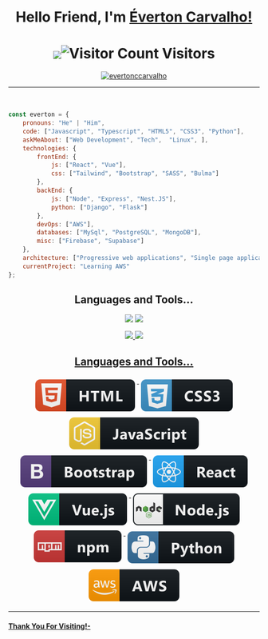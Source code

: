 # <h1 align="center"> Hello Friend, I'm [Éverton Carvalho!](https://code-blooded-dev.surge.sh)

# <div align="center"><img align="center" src="https://media.giphy.com/media/12oufCB0MyZ1Go/giphy.gif" width="40">![Visitor Count](https://profile-counter.glitch.me/{evertonccarvalho}/count.svg) Visitors</div>

  <p align="center"> <a href="https://github.com/ryo-ma/github-profile-trophy"><img src="https://github-profile-trophy.vercel.app/?username=evertonccarvalho&ow=1&column=8" alt="evertonccarvalho" /> </a> </p>
<hr />

<br />
  
```javascript
const everton = {
    pronouns: "He" | "Him",
    code: ["Javascript", "Typescript", "HTML5", "CSS3", "Python"],
    askMeAbout: ["Web Development", "Tech",  "Linux", ],
    technologies: {
        frontEnd: {
            js: ["React", "Vue"],
            css: ["Tailwind", "Bootstrap", "SASS", "Bulma"]
        },
        backEnd: {
            js: ["Node", "Express", "Nest.JS"],
            python: ["Django", "Flask"]
        },
        devOps: ["AWS"],
        databases: ["MySql", "PostgreSQL", "MongoDB"],
        misc: ["Firebase", "Supabase"]
    },
    architecture: ["Progressive web applications", "Single page applications"],
    currentProject: "Learning AWS"  
};
```

### <h2 align="center"> Languages and Tools...

<div>   
    <p align="center">
      <a href="https://www.linkedin.com/in/everton-c-carvalho/" target="_blank"><img src="https://img.shields.io/badge/-LinkedIn-%230077B5?style=for-the-badge&logo=linkedin&logoColor=white" target="_blank"></a> 
      <a href = "mailto:evertonsnake@gmail.com"><img src="https://img.shields.io/badge/-Gmail-%23333?style=for-the-badge&logo=gmail&logoColor=white" target="_blank"></a>
    </p>
</div>

<div align="center">
  <a href="https://github.com/evertonccarvalho">
  <img height="180em" src="https://github-readme-stats.vercel.app/api?username=evertonccarvalho&show_icons=true&theme=tokyonight&include_all_commits=true"/>
  <img height="180em" src="https://github-readme-stats.vercel.app/api/top-langs/?username=evertonccarvalho&layout=compact&langs_count=7&theme=tokyonight"/>
</div>

<!-- For more icons please follow  https://github.com/MikeCodesDotNET/ColoredBadges -->

### <h2 align="center"> Languages and Tools...

<p align="center">
  <tr>
  <tb><img src="https://raw.githubusercontent.com/evertonccarvalho/evertonccarvalho/86759a390b2a0cae47f4a61dc3795ca075cef1a2/svg/dev/languages/html.svg" alt="html" style="vertical-align:top; margin:6px 4px"></tb>
  <tb><img src="https://raw.githubusercontent.com/evertonccarvalho/evertonccarvalho/86759a390b2a0cae47f4a61dc3795ca075cef1a2/svg/dev/languages/css3.svg" alt="css3" style="vertical-align:top; margin:6px 4px">
  </tb><tb><img src="https://raw.githubusercontent.com/evertonccarvalho/evertonccarvalho/86759a390b2a0cae47f4a61dc3795ca075cef1a2/svg/dev/languages/js.svg" alt="js" style="vertical-align:top; margin:6px 4px"></tb>
  <tb><img src="https://raw.githubusercontent.com/evertonccarvalho/evertonccarvalho/86759a390b2a0cae47f4a61dc3795ca075cef1a2/svg/dev/frameworks/bootstrap.svg" sanitize=1 alt="bootstrap" style="vertical-align:top; margin:6px 4px"><tb>
  <tb><img src="https://raw.githubusercontent.com/evertonccarvalho/evertonccarvalho/86759a390b2a0cae47f4a61dc3795ca075cef1a2/svg/dev/frameworks/react.svg" alt="react" style="vertical-align:top; margin:6px 4px"></tb>
  <tb><img src="https://raw.githubusercontent.com/evertonccarvalho/evertonccarvalho/86759a390b2a0cae47f4a61dc3795ca075cef1a2/svg/dev/frameworks/vue.svg" alt="vue" style="vertical-align:top; margin:6px 4px"></tb>
  <tb><img src="https://raw.githubusercontent.com/evertonccarvalho/evertonccarvalho/86759a390b2a0cae47f4a61dc3795ca075cef1a2/svg/dev/frameworks/nodejs.svg" alt="nodejs" sanitize=1 style="vertical-align:top; margin:6px 4px"></tb>
  <tb><img src="https://raw.githubusercontent.com/evertonccarvalho/evertonccarvalho/86759a390b2a0cae47f4a61dc3795ca075cef1a2/svg/dev/services/npm.svg" alt="npm" style="vertical-align:top; margin:4px"></tb>
  <tb><img src="https://raw.githubusercontent.com/evertonccarvalho/evertonccarvalho/86759a390b2a0cae47f4a61dc3795ca075cef1a2/svg/dev/languages/python.svg" alt="python" style="vertical-align:top; margin:6px 4px"></tb>
  <tb><img src="https://raw.githubusercontent.com/evertonccarvalho/evertonccarvalho/86759a390b2a0cae47f4a61dc3795ca075cef1a2/svg/dev/services/aws.svg" alt="aws" style="vertical-align:top; margin:6px 4px"></tb></tr>
</p>

---

#### Thank You For Visiting!-
